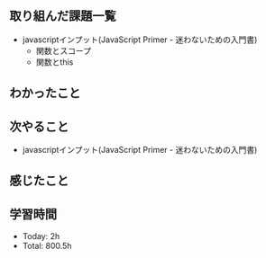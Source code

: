 ## 取り組んだ課題一覧
- javascriptインプット(JavaScript Primer - 迷わないための入門書)
    - 関数とスコープ
    - 関数とthis
## わかったこと
## 次やること
- javascriptインプット(JavaScript Primer - 迷わないための入門書)
## 感じたこと
## 学習時間
- Today: 2h
- Total: 800.5h